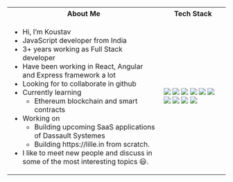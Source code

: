 <table>
<tr>
 <th>
 About Me
 </th>
<th>
Tech Stack
</th>
</tr>

<tr>
 <td width="70%">
   <ul>
     <li> Hi, I’m Koustav </li>
     <li> JavaScript developer from India </li> 
     <li> 3+ years working as Full Stack developer</li>
     <li> Have been working in React, Angular and Express framework a lot</li>
     <li>Looking for to collaborate in github</li>
     <li> Currently learning   
        <ul> 
          <li> Ethereum blockchain and smart contracts </li>
        </ul>          
     </li>  
     <li> Working on
        <ul> 
          <li>Building upcoming SaaS applications of Dassault Systemes</li>
          <li>Building https://lille.in from scratch.</li>
        </ul>
     </li> 
     <li>I like to meet new people and discuss in some of the most interesting topics 😃.</li>
   </ul> 
</td>
<td>
    <img src="https://img.shields.io/badge/-JavaScript-FF7F11.svg?logo=javascript&style=flat">
    <img src="https://img.shields.io/badge/-React-5B7553.svg?logo=react&style=flat">
    <img src="https://img.shields.io/badge/-Angular-FF6B6B.svg?logo=angular&style=flat">
    <img src="https://img.shields.io/badge/-HTML-DDE392.svg?logo=html5&style=flat">
    <img src="https://img.shields.io/badge/-CSS-08A045.svg?logo=css3&style=flat">
    <img src="https://img.shields.io/badge/-GIT-073B3A.svg?logo=git&style=flat">
    <img src="https://img.shields.io/badge/-Node%20JS-F7F7F2.svg?logo=node.js&style=flat">
    <img src="https://img.shields.io/badge/-Express.js-222725.svg?logo=express&style=flat">
    <img src="https://img.shields.io/badge/-MongoDB-AFE9E5.svg?logo=mongodb&style=flat">
    <img src="https://img.shields.io/badge/-Visual%20Studio%20Code-586994.svg?logo=visualstudio&style=flat">
  </td>
</tr>
</table>
